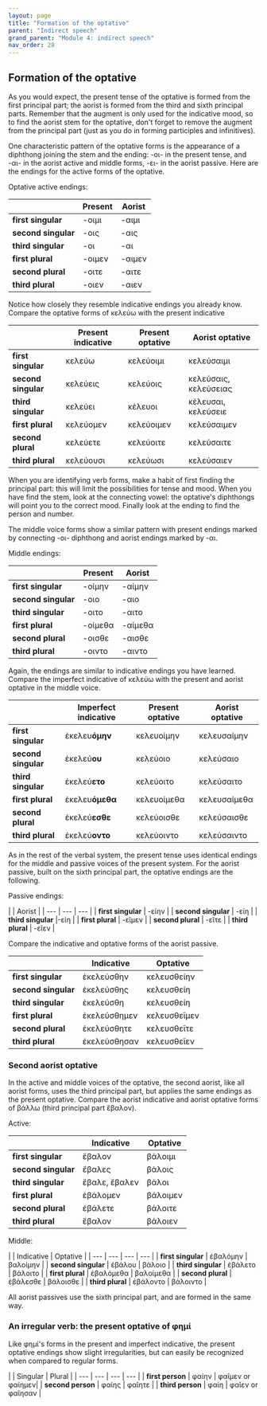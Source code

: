 ```yaml
---
layout: page
title: "Formation of the optative"
parent: "Indirect speech"
grand_parent: "Module 4: indirect speech"
nav_order: 28
---
```


## Formation of the optative

As you would expect, the present tense of the optative is formed from the first principal part; the aorist is formed from the third and sixth principal parts. Remember that the augment is only used for the indicative mood, so to find the aorist stem for the optative, don't forget to remove the augment from the principal part (just as you do in forming participles and infinitives).

One characteristic pattern of the optative forms is the appearance of a diphthong joining the stem and the ending: -οι- in the present tense, and -αι- in the aorist active and middle forms, -ει- in the aorist passive.  Here are the endings for the active forms of the optative.

Optative active endings:

| |  Present| Aorist |
| --- | --- | --- |
| **first singular** | -οιμι | -αιμι |
| **second singular** | -οις | -αις |
| **third singular** | -οι | -αι |
| **first plural** | -οιμεν | -αιμεν  |
| **second plural** | -οιτε | -αιτε  |
| **third plural** | -οιεν | -αιεν |


Notice how closely they resemble indicative endings you already know.  Compare the optative forms of κελεύω with the present indicative



| | Present indicative | Present optative| Aorist optative |
| --- | --- | --- | --- | 
| **first singular** | κελεύω | κελεύοιμι | κελεύσαιμι |
| **second singular** | κελεύεις | κελεύοις | κελεύσαις, κελεύσειας |
| **third singular** | κελεύει |  κέλευοι | κέλευσαι, κελεύσειε |
| **first plural** | κελεύομεν | κελεύοιμεν | κελεύσαιμεν |
| **second plural** | κελεύετε | κελεύοιτε | κελεύσαιτε |
| **third plural** | κελεύουσι | κελεύωσι | κελεύσαιεν |


When you are identifying verb forms, make a habit of first finding the principal part: this will limit the possibilities for tense and mood. When you have find the stem, look at the connecting vowel: the optative's diphthongs will point you to the correct mood. Finally look at the ending to find the person and number.


The middle voice forms show a similar pattern with present endings marked by connecting -οι- diphthong and aorist endings marked by -αι.


Middle endings:

| | Present | Aorist |
| --- | --- | --- | 
| **first singular** | -οίμην | -αίμην |
| **second singular** | -οιο  | -αιο |
| **third singular** | -οιτο | -αιτο |
| **first plural** | -οίμεθα | -αίμεθα |
| **second plural** | -οισθε | -αισθε |
| **third plural** | -οιντο | -αιντο |


Again, the endings are similar to indicative endings you have learned. Compare the imperfect indicative of κελεύω  with the present and aorist optative in the middle voice.


| | Imperfect indicative | Present optative | Aorist optative |
| --- | --- | --- | --- |
| **first singular** | ἐκελευ**όμην** |  κελευοίμην |  κελευσαίμην |
| **second singular** | ἐκελεύ**ου** |  κελεύοιο | κελεύσαιο |
| **third singular** | ἐκελεύ**ετο** |  κελεύοιτο | κελεύσαιτο |
| **first plural** | ἐκελευ**όμεθα** |  κελευοίμεθα | κελευσαίμεθα |
| **second plural** | ἐκελεύ**εσθε** |  κελεύοισθε |  κελεύσαισθε |
| **third plural** | ἐκελεύ**οντο** | κελεύοιντο | κελεύσαιντο |


As in the rest of the verbal system, the present tense uses identical endings for the middle and passive voices of the present system.  For the aorist passive, built on the sixth principal part, the optative endings are the following.

Passive endings:

| |  Aorist |
| --- | --- | --- | 
| **first singular** | -είην |
| **second singular** | -είη |
| **third singular** |-είη |
| **first plural** |  -εῖμεν |
| **second plural** |  -εῖτε |
| **third plural** |  -εῖεν |

Compare the indicative and optative forms of the aorist passive.

| | Indicative |  Optative |
| --- | --- | --- | 
| **first singular** | ἐκελεύσθην | κελευσθείην |
| **second singular** | ἐκελεύσθης |  κελευσθείη |
| **third singular** | ἐκελεύσθη |  κελευσθείη |
| **first plural** | ἐκελεύσθημεν |  κελευσθεῖμεν |
| **second plural** | ἐκελεύσθητε |κελευσθεῖτε |
| **third plural** | ἐκελεύσθησαν |  κελευσθεῖεν |





### Second aorist optative

In the active and middle voices of the optative, the second aorist, like all aorist forms, uses the third principal part, but applies the same endings as the present optative. Compare the aorist indicative and aorist optative forms of βάλλω (third principal part ἔβαλον).


Active:

| | Indicative |  Optative |
| --- | --- | --- |
| **first singular** | ἔβαλον | βάλοιμι |
| **second singular** | ἔβαλες | βάλοις |
| **third singular** | ἔβαλε, ἔβαλεν | βάλοι |
| **first plural** | ἐβάλομεν | βάλοιμεν |
| **second plural** | ἐβάλετε |  βάλοιτε |
| **third plural** | ἔβαλον | βάλοιεν |



Middle:

| | Indicative | Optative |
| --- | --- | --- | --- |
| **first singular** | ἐβαλόμην | βαλοίμην |
| **second singular** | ἐβάλου |  βάλοιο |
| **third singular** | ἐβάλετο | βάλοιτο |
| **first plural** | ἐβαλόμεθα |  βαλοίμεθα |
| **second plural** | ἐβάλεσθε |  βάλοισθε |
| **third plural** | ἐβάλοντο | βάλοιντο |


All aorist passives use the sixth principal part, and are formed in the same way.





### An irregular verb: the present optative of φημί

Like φημί's forms in the present and imperfect indicative, the present optative endings show slight irregularities, but can easily be recognized when compared to regular forms.

| |  Singular | Plural | 
| --- | --- | --- | --- |
| **first person** | φαίην | φαῖμεν or φαίημεν|
| **second person** |  φαίης | φαῖητε |
| **third person** | φαίη | φαῖεν or φαῖησαν |

